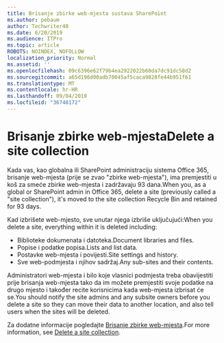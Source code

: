 ```yaml
---
title: Brisanje zbirke web-mjesta sustava SharePoint
ms.author: pebaum
author: Techwriter40
ms.date: 6/20/2019
ms.audience: ITPro
ms.topic: article
ROBOTS: NOINDEX, NOFOLLOW
localization_priority: Normal
ms.assetid: ''
ms.openlocfilehash: 09c6396e62f79b4ea2922022b60da7dc91dc58d2
ms.sourcegitcommit: a65d196d00adb70045af5caca9828fe44b951f61
ms.translationtype: MT
ms.contentlocale: hr-HR
ms.lasthandoff: 09/04/2019
ms.locfileid: "36748172"
---
```

# <a name="delete-a-site-collection"></a><span data-ttu-id="95945-102">Brisanje zbirke web-mjesta</span><span class="sxs-lookup"><span data-stu-id="95945-102">Delete a site collection</span></span>

<span data-ttu-id="95945-103">Kada vas, kao globalna ili SharePoint administraciju sistema Office 365, brisanje web-mjesta (prije se zvao "zbirke web-mjesta"), ima premjestiti u koš za smeće zbirke web-mjesta i zadržavaju 93 dana.</span><span class="sxs-lookup"><span data-stu-id="95945-103">When you, as a global or SharePoint admin in Office 365, delete a site (previously called a "site collection"), it's moved to the site collection Recycle Bin and retained for 93 days.</span></span> 

<span data-ttu-id="95945-104">Kad izbrišete web-mjesto, sve unutar njega izbriše uključujući:</span><span class="sxs-lookup"><span data-stu-id="95945-104">When you delete a site, everything within it is deleted including:</span></span>

- <span data-ttu-id="95945-105">Biblioteke dokumenata i datoteka.</span><span class="sxs-lookup"><span data-stu-id="95945-105">Document libraries and files.</span></span>
- <span data-ttu-id="95945-106">Popise i podatke popisa.</span><span class="sxs-lookup"><span data-stu-id="95945-106">Lists and list data.</span></span>
- <span data-ttu-id="95945-107">Postavke web-mjesta i povijesti.</span><span class="sxs-lookup"><span data-stu-id="95945-107">Site settings and history.</span></span>
- <span data-ttu-id="95945-108">Sve web-podmjesta i njihov sadržaj.</span><span class="sxs-lookup"><span data-stu-id="95945-108">Any sub-sites and their contents.</span></span>

<span data-ttu-id="95945-109">Administratori web-mjesta i bilo koje vlasnici podmjesta treba obavijestiti prije brisanja web-mjesta tako da im možete premjestiti svoje podatke na drugo mjesto i također recite korisnicima kada web-mjesta izbrisat će se.</span><span class="sxs-lookup"><span data-stu-id="95945-109">You should notify the site admins and any subsite owners before you delete a site so they can move their data to another location, and also tell users when the sites will be deleted.</span></span> 

<span data-ttu-id="95945-110">Za dodatne informacije pogledajte [Brisanje zbirke web-mjesta](https://docs.microsoft.com/sharepoint/delete-site-collection).</span><span class="sxs-lookup"><span data-stu-id="95945-110">For more information, see [Delete a site collection](https://docs.microsoft.com/sharepoint/delete-site-collection).</span></span> 